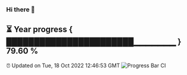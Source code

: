 ### Hi there 👋
⏳ Year progress { ███████████████████████▁▁▁▁▁▁▁ } 79.60 %
---
⏰ Updated on Tue, 18 Oct 2022 12:46:53 GMT
![Progress Bar CI](https://github.com/liununu/liununu/workflows/Progress%20Bar%20CI/badge.svg)
